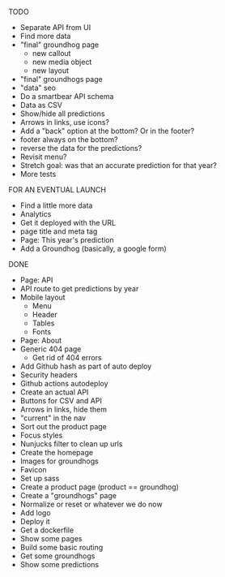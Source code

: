TODO

- Separate API from UI
- Find more data
- "final" groundhog page
  - new callout
  - new media object
  - new layout
- "final" groundhogs page
- "data" seo
- Do a smartbear API schema
- Data as CSV
- Show/hide all predictions
- Arrows in links, use icons?
- Add a "back" option at the bottom? Or in the footer?
- footer always on the bottom?
- reverse the data for the predictions?
- Revisit menu?
- Stretch goal: was that an accurate prediction for that year?
- More tests

FOR AN EVENTUAL LAUNCH

- Find a little more data
- Analytics
- Get it deployed with the URL
- page title and meta tag
- Page: This year's prediction
- Add a Groundhog (basically, a google form)

DONE

- Page: API
- API route to get predictions by year
- Mobile layout
  - Menu
  - Header
  - Tables
  - Fonts
- Page: About
- Generic 404 page
  - Get rid of 404 errors
- Add Github hash as part of auto deploy
- Security headers
- Github actions autodeploy
- Create an actual API
- Buttons for CSV and API
- Arrows in links, hide them
- "current" in the nav
- Sort out the product page
- Focus styles
- Nunjucks filter to clean up urls
- Create the homepage
- Images for groundhogs
- Favicon
- Set up sass
- Create a product page (product == groundhog)
- Create a "groundhogs" page
- Normalize or reset or whatever we do now
- Add logo
- Deploy it
- Get a dockerfile
- Show some pages
- Build some basic routing
- Get some groundhogs
- Show some predictions
